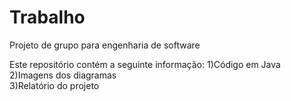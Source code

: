 # Trabalho
Projeto de grupo para engenharia de software

Este repositório contém a seguinte informação:
1)Código em Java<br/>
2)Imagens dos diagramas <br/>
3)Relatório do projeto<br/>
